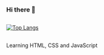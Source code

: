 ### Hi there 👋

##

[![Top Langs](https://github-readme-stats.vercel.app/api/top-langs/?username=vyukisaito&layout=compact)](https://github.com/vyukisaito)

##
Learning HTML, CSS and JavaScript
